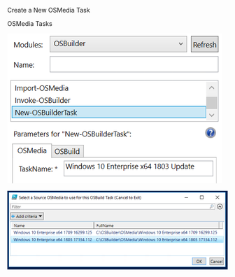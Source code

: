 Create a New OSMedia Task

OSMedia Tasks 



![](/assets/2018-07-12_11-32-16.png)



![](/assets/2018-07-12_11-33-54.png)







